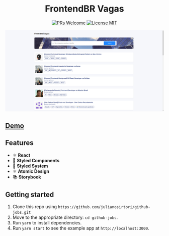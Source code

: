 <h1 align="center"> FrontendBR Vagas </h1>

<p align="center">
  <a href="http://makeapullrequest.com">
    <img src="https://img.shields.io/badge/PRs-welcome-brightgreen.svg?style=flat-square" alt="PRs Welcome">
  </a>
  <a href="https://opensource.org/licenses/MIT">
    <img src="https://img.shields.io/badge/license-MIT-blue.svg?style=flat-square" alt="License MIT">
  </a>
</p>

<img src="screenshot_1.png"/>

<h2><a href="https://frontendbr-vagas.netlify.app/">Demo</a> </h2>

## Features

- ⚛ **React**
- 💅 **Styled Components**
- 💅 **Styled System**
- ⚛️ **Atomic Design**
- 📚 **Storybook**

## Getting started

1. Clone this repo using `https://github.com/julianosirtori/github-jobs.git`
2. Move to the appropriate directory: `cd github-jobs`.<br />
3. Run `yarn` to install dependencies.<br />
4. Run `yarn start` to see the example app at `http://localhost:3000`.
